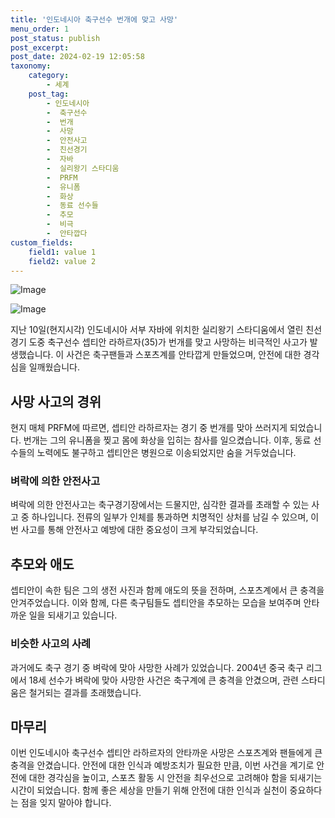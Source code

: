 ```yaml
---
title: '인도네시아 축구선수 번개에 맞고 사망'
menu_order: 1
post_status: publish
post_excerpt: 
post_date: 2024-02-19 12:05:58
taxonomy:
    category:
        - 세계
    post_tag:
        - 인도네시아
        -  축구선수
        -  번개
        -  사망
        -  안전사고
        -  친선경기
        -  자바
        -  실리왕기 스타디움
        -  PRFM
        -  유니폼
        -  화상
        -  동료 선수들
        -  추모
        -  비극
        -  안타깝다
custom_fields:
    field1: value 1
    field2: value 2
---
```


![Image](https://imgnews.pstatic.net/image/023/2024/02/13/0003816328_001_20240213090108106.jpg?type=w647)

![Image](https://imgnews.pstatic.net/image/023/2024/02/13/0003816328_002_20240213090108138.jpg?type=w647)

지난 10일(현지시각) 인도네시아 서부 자바에 위치한 실리왕기 스타디움에서 열린 친선경기 도중 축구선수 셉티안 라하르자(35)가 번개를 맞고 사망하는 비극적인 사고가 발생했습니다. 이 사건은 축구팬들과 스포츠계를 안타깝게 만들었으며, 안전에 대한 경각심을 일깨웠습니다.
## 사망 사고의 경위
현지 매체 PRFM에 따르면, 셉티안 라하르자는 경기 중 번개를 맞아 쓰러지게 되었습니다. 번개는 그의 유니폼을 찢고 몸에 화상을 입히는 참사를 일으켰습니다. 이후, 동료 선수들의 노력에도 불구하고 셉티안은 병원으로 이송되었지만 숨을 거두었습니다.
### 벼락에 의한 안전사고
벼락에 의한 안전사고는 축구경기장에서는 드물지만, 심각한 결과를 초래할 수 있는 사고 중 하나입니다. 전류의 일부가 인체를 통과하면 치명적인 상처를 남길 수 있으며, 이번 사고를 통해 안전사고 예방에 대한 중요성이 크게 부각되었습니다.
## 추모와 애도
셉티안이 속한 팀은 그의 생전 사진과 함께 애도의 뜻을 전하며, 스포츠계에서 큰 충격을 안겨주었습니다. 이와 함께, 다른 축구팀들도 셉티안을 추모하는 모습을 보여주며 안타까운 일을 되새기고 있습니다.
### 비슷한 사고의 사례
과거에도 축구 경기 중 벼락에 맞아 사망한 사례가 있었습니다. 2004년 중국 축구 리그에서 18세 선수가 벼락에 맞아 사망한 사건은 축구계에 큰 충격을 안겼으며, 관련 스타디움은 철거되는 결과를 초래했습니다.
## 마무리
이번 인도네시아 축구선수 셉티안 라하르자의 안타까운 사망은 스포츠계와 팬들에게 큰 충격을 안겼습니다. 안전에 대한 인식과 예방조치가 필요한 만큼, 이번 사건을 계기로 안전에 대한 경각심을 높이고, 스포츠 활동 시 안전을 최우선으로 고려해야 함을 되새기는 시간이 되었습니다. 함께 좋은 세상을 만들기 위해 안전에 대한 인식과 실천이 중요하다는 점을 잊지 말아야 합니다.
